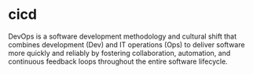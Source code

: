 # cicd
DevOps is a software development methodology and cultural shift that combines development (Dev) and IT operations (Ops) to deliver software more quickly and reliably by fostering collaboration, automation, and continuous feedback loops throughout the entire software lifecycle.
